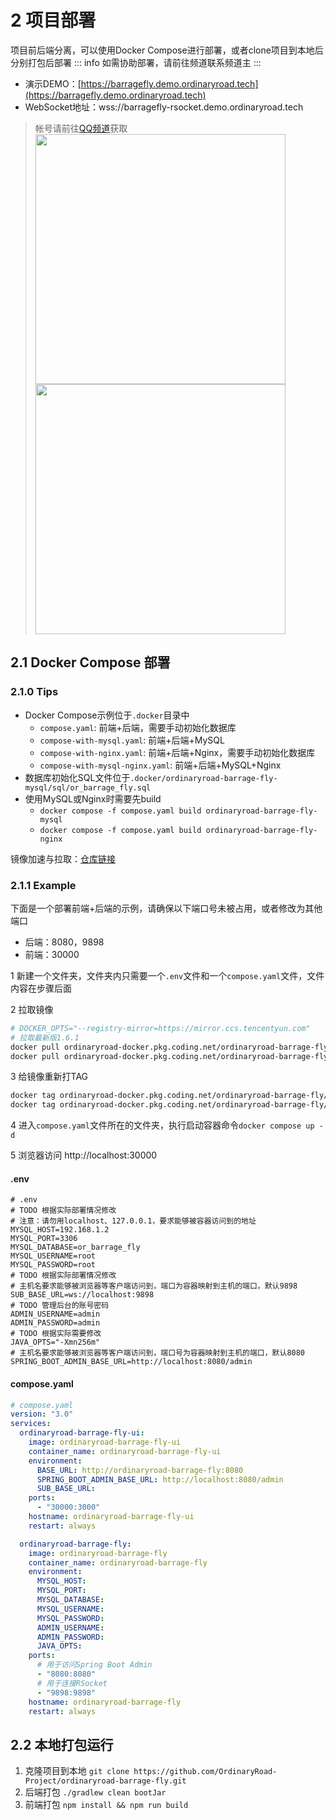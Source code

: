 # 2 项目部署

项目前后端分离，可以使用Docker Compose进行部署，或者clone项目到本地后分别打包后部署
::: info
如需协助部署，请前往频道联系频道主
:::

- 演示DEMO：[https://barragefly.demo.ordinaryroad.tech](https://barragefly.demo.ordinaryroad.tech)
- WebSocket地址：wss://barragefly-rsocket.demo.ordinaryroad.tech

> 帐号请前往[QQ频道](https://pd.qq.com/s/3id0n7fvs)获取
> <img src="/assets/image/QQPD.jpg" width="400"/><img src="/assets/image/WeChatPD.jpg" width="400"/>

## 2.1 Docker Compose 部署

### 2.1.0 Tips

- Docker Compose示例位于`.docker`目录中
    - `compose.yaml`: 前端+后端，需要手动初始化数据库
    - `compose-with-mysql.yaml`: 前端+后端+MySQL
    - `compose-with-nginx.yaml`: 前端+后端+Nginx，需要手动初始化数据库
    - `compose-with-mysql-nginx.yaml`: 前端+后端+MySQL+Nginx
- 数据库初始化SQL文件位于`.docker/ordinaryroad-barrage-fly-mysql/sql/or_barrage_fly.sql`
- 使用MySQL或Nginx时需要先build
    - `docker compose -f compose.yaml build ordinaryroad-barrage-fly-mysql`
    - `docker compose -f compose.yaml build ordinaryroad-barrage-fly-nginx`

镜像加速与拉取：[仓库链接](https://ordinaryroad.coding.net/public-artifacts/ordinaryroad-barrage-fly/docker-pub/packages)

### 2.1.1 Example

下面是一个部署前端+后端的示例，请确保以下端口号未被占用，或者修改为其他端口

- 后端：8080，9898
- 前端：30000

1 新建一个文件夹，文件夹内只需要一个`.env`文件和一个`compose.yaml`文件，文件内容在步骤后面

2 拉取镜像

```bash
# DOCKER_OPTS="--registry-mirror=https://mirror.ccs.tencentyun.com"
# 拉取最新版1.6.1
docker pull ordinaryroad-docker.pkg.coding.net/ordinaryroad-barrage-fly/docker-pub/ordinaryroad-barrage-fly:1.6.1
docker pull ordinaryroad-docker.pkg.coding.net/ordinaryroad-barrage-fly/docker-pub/ordinaryroad-barrage-fly-ui:1.6.1 
```

3 给镜像重新打TAG

```bash
docker tag ordinaryroad-docker.pkg.coding.net/ordinaryroad-barrage-fly/docker-pub/ordinaryroad-barrage-fly:1.6.1 ordinaryroad-barrage-fly
docker tag ordinaryroad-docker.pkg.coding.net/ordinaryroad-barrage-fly/docker-pub/ordinaryroad-barrage-fly-ui:1.6.1 ordinaryroad-barrage-fly-ui
```

4 进入`compose.yaml`文件所在的文件夹，执行启动容器命令`docker compose up -d`

5 浏览器访问 http://localhost:30000

#### .env

```properties
# .env
# TODO 根据实际部署情况修改
# 注意：请勿用localhost、127.0.0.1，要求能够被容器访问到的地址
MYSQL_HOST=192.168.1.2
MYSQL_PORT=3306
MYSQL_DATABASE=or_barrage_fly
MYSQL_USERNAME=root
MYSQL_PASSWORD=root
# TODO 根据实际部署情况修改
# 主机名要求能够被浏览器等客户端访问到，端口为容器映射到主机的端口，默认9898
SUB_BASE_URL=ws://localhost:9898
# TODO 管理后台的账号密码
ADMIN_USERNAME=admin
ADMIN_PASSWORD=admin
# TODO 根据实际需要修改
JAVA_OPTS="-Xmn256m"
# 主机名要求能够被浏览器等客户端访问到，端口号为容器映射到主机的端口，默认8080
SPRING_BOOT_ADMIN_BASE_URL=http://localhost:8080/admin
```

#### compose.yaml

```yaml
# compose.yaml
version: "3.0"
services:
  ordinaryroad-barrage-fly-ui:
    image: ordinaryroad-barrage-fly-ui
    container_name: ordinaryroad-barrage-fly-ui
    environment:
      BASE_URL: http://ordinaryroad-barrage-fly:8080
      SPRING_BOOT_ADMIN_BASE_URL: http://localhost:8080/admin
      SUB_BASE_URL:
    ports:
      - "30000:3000"
    hostname: ordinaryroad-barrage-fly-ui
    restart: always

  ordinaryroad-barrage-fly:
    image: ordinaryroad-barrage-fly
    container_name: ordinaryroad-barrage-fly
    environment:
      MYSQL_HOST:
      MYSQL_PORT:
      MYSQL_DATABASE:
      MYSQL_USERNAME:
      MYSQL_PASSWORD:
      ADMIN_USERNAME:
      ADMIN_PASSWORD:
      JAVA_OPTS:
    ports:
      # 用于访问Spring Boot Admin
      - "8080:8080"
      # 用于连接RSocket
      - "9898:9898"
    hostname: ordinaryroad-barrage-fly
    restart: always
```

## 2.2 本地打包运行

1. 克隆项目到本地 `git clone https://github.com/OrdinaryRoad-Project/ordinaryroad-barrage-fly.git`
2. 后端打包 `./gradlew clean bootJar`
3. 前端打包 `npm install && npm run build`